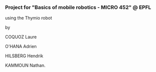 
### Project for "Basics of mobile robotics - MICRO 452" @ EPFL

using the Thymio robot

by

COQUOZ Laure 

O'HANA Adrien 

HILSBERG Hendrik 

KAMMOUN Nathan. 
